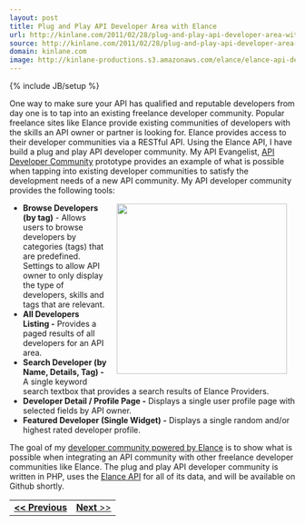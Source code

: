 ```yaml
---
layout: post
title: Plug and Play API Developer Area with Elance
url: http://kinlane.com/2011/02/28/plug-and-play-api-developer-area-with-elance/
source: http://kinlane.com/2011/02/28/plug-and-play-api-developer-area-with-elance/
domain: kinlane.com
image: http://kinlane-productions.s3.amazonaws.com/elance/elance-api-developer-area-screenshot.png
---
```

{% include JB/setup %}<p><!DOCTYPE html PUBLIC "-//W3C//DTD XHTML 1.0 Transitional//EN"
    "http://www.w3.org/TR/xhtml1/DTD/xhtml1-transitional.dtd">
<html xmlns="http://www.w3.org/1999/xhtml">
  <head>
    <title></title>
  </head>
  <body>
    One way to make sure your API has qualified and reputable developers from day one is to tap into an existing freelance developer community. Popular freelance sites like Elance provide existing
    communities of developers with the skills an API owner or partner is looking for. Elance provides access to their developer communities via a RESTful API. Using the Elance API, I have build a
    plug and play API developer community. My API Evangelist, <a title="Elance API Developer Community" href="http://elance.apievangelist.com/" target="_blank">API Developer Community</a> prototype
    provides an example of what is possible when tapping into existing developer communities to satisfy the development needs of a new API community. My API developer community provides the following
    tools:<img style="padding: 15px;" src="http://kinlane-productions.s3.amazonaws.com/elance/elance-api-developer-area-screenshot.png" alt="" width="300" align="right" />
    <ul class="mainlist">
      <li>
        <strong>Browse Developers (by tag)</strong> - Allows users to browse developers by categories (tags) that are predefined. Settings to allow API owner to only display the type of developers,
        skills and tags that are relevant.
      </li>
      <li>
        <strong>All Developers Listing -</strong> Provides a paged results of all developers for an API area.
      </li>
      <li>
        <strong>Search Developer (by Name, Details, Tag) -</strong> A single keyword search textbox that provides a search results of Elance Providers.
      </li>
      <li>
        <strong>Developer Detail / Profile Page -</strong> Displays a single user profile page with selected fields by API owner.
      </li>
      <li>
        <strong>Featured Developer (Single Widget) -</strong> Displays a single random and/or highest rated developer profile.
      </li>
    </ul>The goal of my <a title="Elance API Developer Community" href="http://elance.apievangelist.com/" target="_blank">developer community powered by Elance</a> is to show what is possible when
    integrating an API community with other freelance developer communities like Elance. The plug and play API developer community is written in PHP, uses the <a title="Elance API" href=
    "http://www.elance.com/p/api" target="_blank">Elance API</a> for all of its data, and will be available on Github shortly.
    <table cellspacing="5" cellpadding="5" width="100%">
      <tbody>
        <tr>
          <td align="left">
            <strong><strong><a title="Provide High Quality, Professional API Developers with Elance" href=
            "http://www.kinlane.com/2011/02/provide-high-quality-professional-api-developers-with-elance/">&lt;&lt; Previous</a></strong></strong>
          </td>
          <td align="right">
            <a title="Use Elance Your API SDK and Code Samples" href="http://www.kinlane.com/2011/02/use-elance-your-api-sdk-and-code-samples/"><strong>Next</strong> &gt;&gt;</a>
          </td>
        </tr>
      </tbody>
    </table>
  </body>
</html></p>
